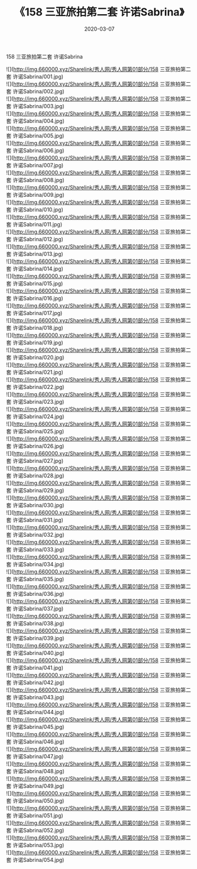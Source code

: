 ﻿---
layout: post
title:  《158 三亚旅拍第二套 许诺Sabrina》
date:   2020-03-07
img: http://img.660000.xyz/Sharelink/秀人网/秀人网第01部分/158 三亚旅拍第二套 许诺Sabrina/000.jpg
categories: [美女, 清纯, 唯美]
---

158 三亚旅拍第二套 许诺Sabrina

  ![](http://img.660000.xyz/Sharelink/秀人网/秀人网第01部分/158 三亚旅拍第二套 许诺Sabrina/001.jpg) <br> ![](http://img.660000.xyz/Sharelink/秀人网/秀人网第01部分/158 三亚旅拍第二套 许诺Sabrina/002.jpg) <br> ![](http://img.660000.xyz/Sharelink/秀人网/秀人网第01部分/158 三亚旅拍第二套 许诺Sabrina/003.jpg) <br> ![](http://img.660000.xyz/Sharelink/秀人网/秀人网第01部分/158 三亚旅拍第二套 许诺Sabrina/004.jpg) <br> ![](http://img.660000.xyz/Sharelink/秀人网/秀人网第01部分/158 三亚旅拍第二套 许诺Sabrina/005.jpg) <br> ![](http://img.660000.xyz/Sharelink/秀人网/秀人网第01部分/158 三亚旅拍第二套 许诺Sabrina/006.jpg) <br> ![](http://img.660000.xyz/Sharelink/秀人网/秀人网第01部分/158 三亚旅拍第二套 许诺Sabrina/007.jpg) <br> ![](http://img.660000.xyz/Sharelink/秀人网/秀人网第01部分/158 三亚旅拍第二套 许诺Sabrina/008.jpg) <br> ![](http://img.660000.xyz/Sharelink/秀人网/秀人网第01部分/158 三亚旅拍第二套 许诺Sabrina/009.jpg) <br> ![](http://img.660000.xyz/Sharelink/秀人网/秀人网第01部分/158 三亚旅拍第二套 许诺Sabrina/010.jpg) <br> ![](http://img.660000.xyz/Sharelink/秀人网/秀人网第01部分/158 三亚旅拍第二套 许诺Sabrina/011.jpg) <br> ![](http://img.660000.xyz/Sharelink/秀人网/秀人网第01部分/158 三亚旅拍第二套 许诺Sabrina/012.jpg) <br> ![](http://img.660000.xyz/Sharelink/秀人网/秀人网第01部分/158 三亚旅拍第二套 许诺Sabrina/013.jpg) <br> ![](http://img.660000.xyz/Sharelink/秀人网/秀人网第01部分/158 三亚旅拍第二套 许诺Sabrina/014.jpg) <br> ![](http://img.660000.xyz/Sharelink/秀人网/秀人网第01部分/158 三亚旅拍第二套 许诺Sabrina/015.jpg) <br> ![](http://img.660000.xyz/Sharelink/秀人网/秀人网第01部分/158 三亚旅拍第二套 许诺Sabrina/016.jpg) <br> ![](http://img.660000.xyz/Sharelink/秀人网/秀人网第01部分/158 三亚旅拍第二套 许诺Sabrina/017.jpg) <br> ![](http://img.660000.xyz/Sharelink/秀人网/秀人网第01部分/158 三亚旅拍第二套 许诺Sabrina/018.jpg) <br> ![](http://img.660000.xyz/Sharelink/秀人网/秀人网第01部分/158 三亚旅拍第二套 许诺Sabrina/019.jpg) <br> ![](http://img.660000.xyz/Sharelink/秀人网/秀人网第01部分/158 三亚旅拍第二套 许诺Sabrina/020.jpg) <br> ![](http://img.660000.xyz/Sharelink/秀人网/秀人网第01部分/158 三亚旅拍第二套 许诺Sabrina/021.jpg) <br> ![](http://img.660000.xyz/Sharelink/秀人网/秀人网第01部分/158 三亚旅拍第二套 许诺Sabrina/022.jpg) <br> ![](http://img.660000.xyz/Sharelink/秀人网/秀人网第01部分/158 三亚旅拍第二套 许诺Sabrina/023.jpg) <br> ![](http://img.660000.xyz/Sharelink/秀人网/秀人网第01部分/158 三亚旅拍第二套 许诺Sabrina/024.jpg) <br> ![](http://img.660000.xyz/Sharelink/秀人网/秀人网第01部分/158 三亚旅拍第二套 许诺Sabrina/025.jpg) <br> ![](http://img.660000.xyz/Sharelink/秀人网/秀人网第01部分/158 三亚旅拍第二套 许诺Sabrina/026.jpg) <br> ![](http://img.660000.xyz/Sharelink/秀人网/秀人网第01部分/158 三亚旅拍第二套 许诺Sabrina/027.jpg) <br> ![](http://img.660000.xyz/Sharelink/秀人网/秀人网第01部分/158 三亚旅拍第二套 许诺Sabrina/028.jpg) <br> ![](http://img.660000.xyz/Sharelink/秀人网/秀人网第01部分/158 三亚旅拍第二套 许诺Sabrina/029.jpg) <br> ![](http://img.660000.xyz/Sharelink/秀人网/秀人网第01部分/158 三亚旅拍第二套 许诺Sabrina/030.jpg) <br> ![](http://img.660000.xyz/Sharelink/秀人网/秀人网第01部分/158 三亚旅拍第二套 许诺Sabrina/031.jpg) <br> ![](http://img.660000.xyz/Sharelink/秀人网/秀人网第01部分/158 三亚旅拍第二套 许诺Sabrina/032.jpg) <br> ![](http://img.660000.xyz/Sharelink/秀人网/秀人网第01部分/158 三亚旅拍第二套 许诺Sabrina/033.jpg) <br> ![](http://img.660000.xyz/Sharelink/秀人网/秀人网第01部分/158 三亚旅拍第二套 许诺Sabrina/034.jpg) <br> ![](http://img.660000.xyz/Sharelink/秀人网/秀人网第01部分/158 三亚旅拍第二套 许诺Sabrina/035.jpg) <br> ![](http://img.660000.xyz/Sharelink/秀人网/秀人网第01部分/158 三亚旅拍第二套 许诺Sabrina/036.jpg) <br> ![](http://img.660000.xyz/Sharelink/秀人网/秀人网第01部分/158 三亚旅拍第二套 许诺Sabrina/037.jpg) <br> ![](http://img.660000.xyz/Sharelink/秀人网/秀人网第01部分/158 三亚旅拍第二套 许诺Sabrina/038.jpg) <br> ![](http://img.660000.xyz/Sharelink/秀人网/秀人网第01部分/158 三亚旅拍第二套 许诺Sabrina/039.jpg) <br> ![](http://img.660000.xyz/Sharelink/秀人网/秀人网第01部分/158 三亚旅拍第二套 许诺Sabrina/040.jpg) <br> ![](http://img.660000.xyz/Sharelink/秀人网/秀人网第01部分/158 三亚旅拍第二套 许诺Sabrina/041.jpg) <br> ![](http://img.660000.xyz/Sharelink/秀人网/秀人网第01部分/158 三亚旅拍第二套 许诺Sabrina/042.jpg) <br> ![](http://img.660000.xyz/Sharelink/秀人网/秀人网第01部分/158 三亚旅拍第二套 许诺Sabrina/043.jpg) <br> ![](http://img.660000.xyz/Sharelink/秀人网/秀人网第01部分/158 三亚旅拍第二套 许诺Sabrina/044.jpg) <br> ![](http://img.660000.xyz/Sharelink/秀人网/秀人网第01部分/158 三亚旅拍第二套 许诺Sabrina/045.jpg) <br> ![](http://img.660000.xyz/Sharelink/秀人网/秀人网第01部分/158 三亚旅拍第二套 许诺Sabrina/046.jpg) <br> ![](http://img.660000.xyz/Sharelink/秀人网/秀人网第01部分/158 三亚旅拍第二套 许诺Sabrina/047.jpg) <br> ![](http://img.660000.xyz/Sharelink/秀人网/秀人网第01部分/158 三亚旅拍第二套 许诺Sabrina/048.jpg) <br> ![](http://img.660000.xyz/Sharelink/秀人网/秀人网第01部分/158 三亚旅拍第二套 许诺Sabrina/049.jpg) <br> ![](http://img.660000.xyz/Sharelink/秀人网/秀人网第01部分/158 三亚旅拍第二套 许诺Sabrina/050.jpg) <br> ![](http://img.660000.xyz/Sharelink/秀人网/秀人网第01部分/158 三亚旅拍第二套 许诺Sabrina/051.jpg) <br> ![](http://img.660000.xyz/Sharelink/秀人网/秀人网第01部分/158 三亚旅拍第二套 许诺Sabrina/052.jpg) <br> ![](http://img.660000.xyz/Sharelink/秀人网/秀人网第01部分/158 三亚旅拍第二套 许诺Sabrina/053.jpg) <br> ![](http://img.660000.xyz/Sharelink/秀人网/秀人网第01部分/158 三亚旅拍第二套 许诺Sabrina/054.jpg) <br>